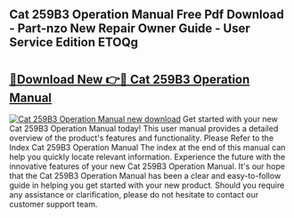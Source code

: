 ## Cat 259B3 Operation Manual Free Pdf Download - Part-nzo New Repair Owner Guide - User Service Edition ETOQg

# <h2><a href="http://bc71637.oget.top/?id=Cat+259B3+Operation+Manual">🔗Download New 👉🔴 Cat 259B3 Operation Manual</a></h2>

[![Cat 259B3 Operation Manual new download](https://i.imgur.com/5g1atiW.png)](http://bc71637.oget.top/?id=Cat+259B3+Operation+Manual)
Get started with your new Cat 259B3 Operation Manual today! This user manual provides a detailed overview of the product's features and functionality. Please Refer to the Index Cat 259B3 Operation Manual The index at the end of this manual can help you quickly locate relevant information. Experience the future with the innovative features of your new Cat 259B3 Operation Manual. It's our hope that the Cat 259B3 Operation Manual has been a clear and easy-to-follow guide in helping you get started with your new product. Should you require any assistance or clarification, please do not hesitate to contact our customer support team.
